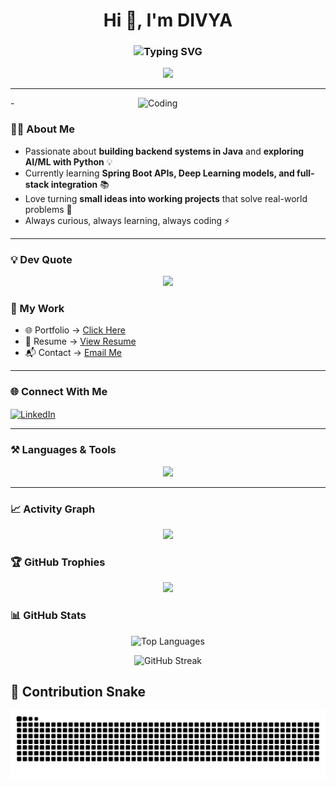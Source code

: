 

<h1 align="center">Hi 👋, I'm DIVYA</h1>
<center>
<h3>
  <img src="https://readme-typing-svg.demolab.com?font=Fira+Code&weight=700&size=28&duration=3000&pause=1000&color=0EB4F7&width=700&lines=Full+Stack+Developer;Backend+Developer+(Java);AI+%26+Machine+Learning+Enthusiast;Frontend+Animator;Problem+Solver;Computer+Science+Undergrad" alt="Typing SVG" />
</h3>
</center>




<p align="center">
  <img src="https://komarev.com/ghpvc/?username=divyasharanya&label=Visitors&color=brightgreen&style=for-the-badge" />
</p>



---
<img align="right" alt="Coding" width="300"  src="https://media3.giphy.com/media/v1.Y2lkPTc5MGI3NjExengzeXhzNDUzOHgwMmFkaHdiYjBsZTRnYTZnY2o1d2I3MHdmOXV4NCZlcD12MV9pbnRlcm5hbF9naWZfYnlfaWQmY3Q9Zw/L1R1tvI9svkIWwpVYr/giphy.gif">-


### 👨‍💻 About Me  


- Passionate about **building backend systems in Java** and **exploring AI/ML with Python** 💡  
- Currently learning **Spring Boot APIs, Deep Learning models, and full-stack integration** 📚  
- Love turning **small ideas into working projects** that solve real-world problems 🚀  
- Always curious, always learning, always coding ⚡  







---
### 💡 Dev Quote  
<p align="center">
  <img src="https://quotes-github-readme.vercel.app/api?type=horizontal&theme=radical" />
</p>

### 📂 My Work  
- 🌐 Portfolio → [Click Here](https://divya-sharanya-po.netlify.app/)  
- 📄 Resume → [View Resume](https://drive.google.com/file/d/1ftBGSmk0e14paQhKzqvr5L6nEfDBNQ6Z/view?usp=drivesdk)  
- 📬 Contact → [Email Me](mailto:divyasaranya0619@gmail.com)  

---

### 🌐 Connect With Me    
  <a href="https://www.linkedin.com/in/divya-saranya-g-s-1b64512bb/" target="blank">
    <img align="center" src="https://raw.githubusercontent.com/rahuldkjain/github-profile-readme-generator/master/src/images/icons/Social/linked-in-alt.svg" alt="LinkedIn" height="30" width="40" />
  </a>
</p>

---

### ⚒️ Languages & Tools  
<p align="center">

<img src="https://skillicons.dev/icons?i=java,python,html,css,js,react,nodejs,spring,mysql,oracle,git,github,linux,vscode,postman" />

</p>

---
### 📈 Activity Graph
<p align="center">
  <img src="https://github-readme-activity-graph.vercel.app/graph?username=divyasharanya&theme=react-dark" />
</p>

### 🏆 GitHub Trophies
<p align="center">
  <img src="https://github-profile-trophy.vercel.app/?username=divyasharanya&theme=radical&no-frame=false&no-bg=true&margin-w=4" />
</p>


### 📊 GitHub Stats  
<p align="center">
  <img src="https://github-readme-stats.vercel.app/api/top-langs?username=divyasharanya&show_icons=true&locale=en&layout=compact" alt="Top Languages" />
</p>

<p align="center">
  <img src="https://github-readme-streak-stats.herokuapp.com/?user=divyasharanya" alt="GitHub Streak" />
</p>

## 🐍 Contribution Snake
<p align="center">
  <picture>
    <source media="(prefers-color-scheme: dark)" srcset="https://raw.githubusercontent.com/divyasharanya/divyasharanya/output/github-snake-dark.svg" />
    <source media="(prefers-color-scheme: light)" srcset="https://raw.githubusercontent.com/divyasharanya/divyasharanya/output/github-snake.svg" />
    <img alt="github-snake" src="https://raw.githubusercontent.com/divyasharanya/divyasharanya/output/github-snake.svg" />
  </picture>
</p>
